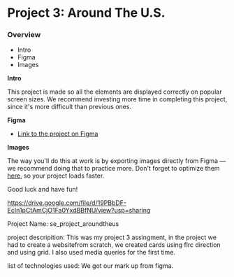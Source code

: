 # Project 3: Around The U.S.

### Overview

- Intro
- Figma
- Images

**Intro**

This project is made so all the elements are displayed correctly on popular screen sizes. We recommend investing more time in completing this project, since it's more difficult than previous ones.

**Figma**

- [Link to the project on Figma](https://www.figma.com/file/ii4xxsJ0ghevUOcssTlHZv/Sprint-3%3A-Around-the-US?node-id=0%3A1)

**Images**

The way you'll do this at work is by exporting images directly from Figma — we recommend doing that to practice more. Don't forget to optimize them [here](https://tinypng.com/), so your project loads faster.

Good luck and have fun!

https://drive.google.com/file/d/19PBbDF-EcIn1pCtAmCjO1Fa0YxdBBfNU/view?usp=sharing

Project Name: se_project_aroundtheus

project descripition: This was my project 3 assingment, in the project we had to create a websitefrom scratch, we created cards using
flrc direction and using grid. I also used media queries for the first time.

list of technologies used: We got our mark up from figma.
